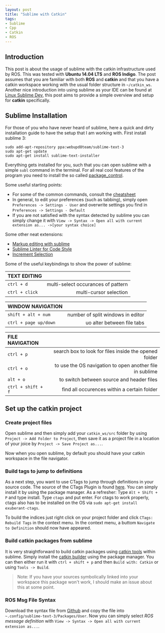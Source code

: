 ```yaml
---
layout: post
title: "Sublime with Catkin"
tags:
- Sublime
- Cpp
- Catkin
- ROS
---
```


## Introduction

This post is about the usage of sublime with the catkin infrastructure used by ROS. This was tested with **Ubuntu 14.04 LTS** and **ROS Indigo**. The post assumes that you are familiar with both **ROS** and **catkin** and that you have a catkin workspace working with the usual folder structure in `~/catkin_ws`. Another nice introduction into using sublime as your IDE can be found at [Linux Sublime Dev](https://chromium.googlesource.com/chromium/src/+/master/docs/linux_sublime_dev.md), this post aims to provide a simple overview and setup for **catkin** specifically.

## Sublime Installation

For those of you who have never heard of sublime, here a quick and dirty installation guide to have the setup that I am working with. First install sublime 3:

```raw
sudo add-apt-repository ppa:webupd8team/sublime-text-3
sudo apt-get update
sudo apt-get install sublime-text-installer
```

Everything gets installed for you, such that you can open sublime with a simple `subl` command in the terminal. For all real cool features of the program you need to install the so called [package_control](https://packagecontrol.io/installation).

Some useful starting points:

* For some of the common commands, consult the [cheatsheet](http://csnipp.com/s/66/-List-of-commonly-used-sublime-text-commands)
* In general, to edit your preferences (such as tabbing), simply open `Preferences -> Settings - User` and overwrite settings you find in `Preferences -> Settings - Default`
* If you are not satisfied with the syntax detected by sublime you can simply change it with `View -> Syntax -> Open all with current extension as... ->[your syntax choice]`

Some other neat extensions:

* [Markup editing with sublime](http://plaintext-productivity.net/2-04-how-to-set-up-sublime-text-for-markdown-editing.html)
* [Sublime Linter for Code Style](http://www.sublimelinter.com/en/latest/)
* [Increment Selection](https://github.com/yulanggong/IncrementSelection)

Some of the useful keybindings to show the power of sublime:

| TEXT EDITING  | |
| :------------- |-------------:|
| `ctrl + d` | multi-select occurances of pattern |
| `ctrl + click` | multi-cursor selection |

| WINDOW NAVIGATION | |
| :------------- |-------------:|
| `shift + alt + num` | number of split windows in editor |
| `ctrl + page up/down` | uo alter between file tabs |

| FILE NAVIGATION |  |
| :------------- |-------------:|
| `ctrl + p` | search box to look for files inside the opened folder |
| `ctrl + o` | to use the OS navigation to open another file in sublime |
| `alt + o` | to switch between source and header files |
| `ctrl + shift + f` | find all occurences within a certain folder |

## Set up the catkin project

### Create project files

Open sublime and then simply add your `catkin_ws/src` folder by using `Project -> Add Folder to Project`, then save it as a project file in a location of your joice by `Project -> Save Project as...`.

Now when you open sublime, by default you should have your catkin workspace in the file navigator.

### Build tags to jump to definitions

As a next step, you want to use CTags to jump through definitions in your source code. The source of the CTags Plugin is found [here](https://github.com/SublimeText/CTags). You can simply install it by using the package manager. As a refresher: Type `Alt + Shift + P` and type install. Type `ctags` and put enter. For ctags to work properly, ctags also has to be installed on the OS via `sudo apt-get install exuberant-ctags`.

To build the indices just right click on your project folder and click `CTags: Rebuild Tags` in the context menu. In the context menu, a buttom `Navigate to Definition` should now have appeared.

### Build catkin packages from sublime

It is very straightforward to build catkin packages using [catkin tools](https://catkin-tools.readthedocs.io/en/latest/) within sublime. Simply install the [catkin builder](https://packagecontrol.io/packages/Catkin%20Builder) using the package manager. You can then either run it with `ctrl + shift + p` and then `Build with: Catkin` or using `Tools -> Build`.

> Note: If you have your sources symbolically linked into your workspace this package won't work, I should make an issue about this at some point.

### ROS Msg File Syntax

Download the syntax file from [Github](https://gist.github.com/eric-wieser/1cd2919483d18d6b3788a54dec4f165c) and copy the file into `~.config/sublime-text-3/Packages/User`. Now you can simply select *ROS message definition* with `View -> Syntax -> Open all with current extension as...`.
